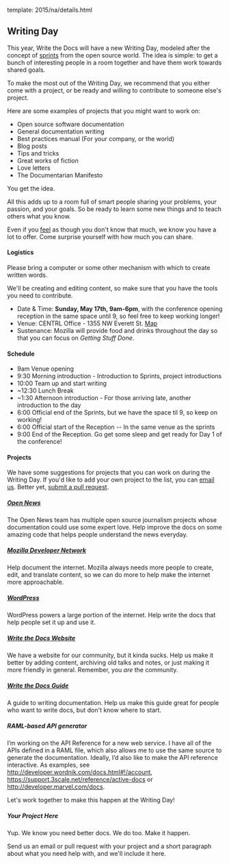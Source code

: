 template: 2015/na/details.html

## Writing Day

This year, Write the Docs will have a new Writing Day, modeled after the concept of [sprints](http://en.wikipedia.org/wiki/Sprint_%28software_development%29) from the open source world. The idea is simple: to get a bunch of interesting people in a room together and have them work towards shared goals.

To make the most out of the Writing Day, we recommend that you either come with a project, or be ready and willing to contribute to someone else's project.

Here are some examples of projects that you might want to work on:

* Open source software documentation
* General documentation writing
* Best practices manual (For your company, or the world)
* Blog posts 
* Tips and tricks 
* Great works of fiction 
* Love letters
* The Documentarian Manifesto

You get the idea.

All this adds up to a room full of smart people sharing your problems, your passion, and your goals.
So be ready to learn some new things and to teach others what you know.

Even if you [feel](http://en.wikipedia.org/wiki/Impostor_syndrome) as though you don't know that much, we know you have a lot to offer. Come surprise yourself with how much you can share.

#### Logistics

Please bring a computer or some other mechanism with which to create written words.

We'll be creating and editing content, so make sure that you have the tools you need to contribute.

-   Date & Time: **Sunday, May 17th, 9am-6pm**, with the conference opening reception in the same space until 9, so feel free to keep working longer!
-   Venue: CENTRL Office - 1355 NW Everett St. [Map](https://goo.gl/maps/xljmU)
-   Sustenance: Mozilla will provide food and drinks throughout the day so that you can focus on *Getting Stuff Done*.

#### Schedule


* 9am       Venue opening
* 9:30      Morning introduction - Introduction to Sprints, project introductions
* 10:00     Team up and start writing
* ~12:30    Lunch Break
* ~1:30     Afternoon introduction - For those arriving late, another introduction to the day
* 6:00      Official end of the Sprints, but we have the space til 9, so keep on working!
* 6:00      Official start of the Reception -- In the same venue as the sprints
* 9:00      End of the Reception. Go get some sleep and get ready for Day 1 of the conference!


#### Projects

We have some suggestions for projects that you can work on during the Writing Day.
If you'd like to add your own project to the list, you can [email us](mailto:conf@writethedocs.org). Better yet, [submit a pull request](https://github.com/writethedocs/www/blob/master/docs/conf/na/2015/writing-day.md).

##### [Open News](http://opennews.org/blog/code-convening-wtd/) 

The Open News team has multiple open source journalism projects whose documentation could use some expert love.
Help improve the docs on some amazing code that helps people understand the news everyday.

##### [Mozilla Developer Network](https://developer.mozilla.org/en-US/) 

Help document the internet. Mozilla always needs more people to create, edit, and translate content, so we can do more to help make the internet more approachable.

##### [WordPress](https://wordpress.org/) 

WordPress powers a large portion of the internet. Help write the docs that help people set it up and use it.

##### [Write the Docs Website](http://www.writethedocs.org)

We have a website for our community, but it kinda sucks. Help us make it better by adding content, archiving old talks and notes, or just making it more friendly in general. Remember, you *are* the community.

##### [Write the Docs Guide](http://docs.writethedocs.org/) 

A guide to writing documentation. Help us make this guide great for people who want to write docs, but don't know where to start.

##### RAML-based API generator 

I’m working on the API Reference for a new web service. I have all of the APIs defined in a RAML file, which also allows me to use the same source to generate the documentation. Ideally, I’d also like to make the API reference interactive.  As examples, see <http://developer.wordnik.com/docs.html#!/account>, <https://support.3scale.net/reference/active-docs> or <http://developer.marvel.com/docs>.

Let's work together to make this happen at the Writing Day!

##### Your Project Here

Yup. We know you need better docs. We do too. Make it happen. 

Send us an email or pull request with your project and a short paragraph about what you need help with, and we'll include it here.
